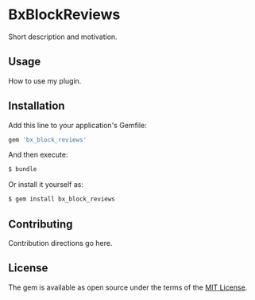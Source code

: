 # BxBlockReviews
Short description and motivation.

## Usage
How to use my plugin.

## Installation
Add this line to your application's Gemfile:

```ruby
gem 'bx_block_reviews'
```

And then execute:
```bash
$ bundle
```

Or install it yourself as:
```bash
$ gem install bx_block_reviews
```

## Contributing
Contribution directions go here.

## License
The gem is available as open source under the terms of the [MIT License](https://opensource.org/licenses/MIT).
